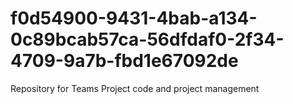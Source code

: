 # f0d54900-9431-4bab-a134-0c89bcab57ca-56dfdaf0-2f34-4709-9a7b-fbd1e67092de
Repository for Teams Project code and project management
